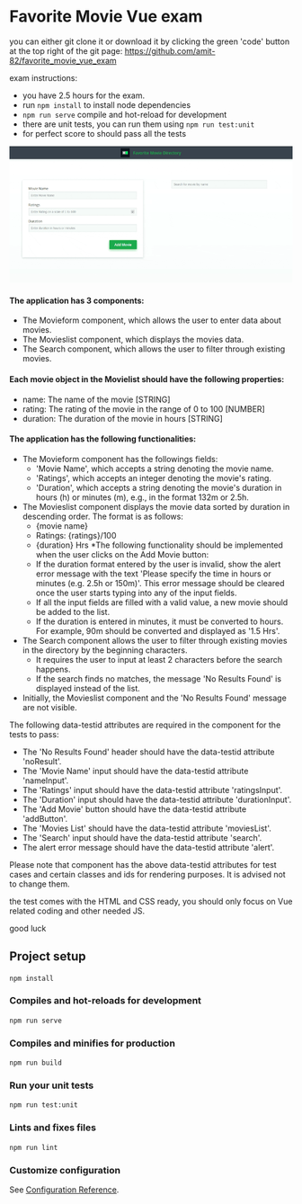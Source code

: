 # Favorite Movie Vue exam

you can either git clone it or download it by clicking the green 'code' button at the top right of the git page:
https://github.com/amit-82/favorite_movie_vue_exam 

exam instructions:
- you have 2.5 hours for the exam.
- run `npm install` to install node dependencies
- `npm run serve` compile and hot-reload for development
- there are unit tests, you can run them using `npm run test:unit`
- for perfect score to should pass all the tests

![Alt text](screen.png?raw=true "Screenshot")

#### The application has 3 components:

* The Movieform component, which allows the user to enter data about movies.
* The Movieslist component, which displays the movies data.
* The Search component, which allows the user to filter through existing movies.
 

#### Each movie object in the Movielist should have the following properties:

* name: The name of the movie [STRING]
* rating: The rating of the movie in the range of 0 to 100 [NUMBER]
* duration: The duration of the movie in hours [STRING]
 

#### The application has the following functionalities:

* The Movieform component has the followings fields:
  * 'Movie Name', which accepts a string denoting the movie name.
  * 'Ratings', which accepts an integer denoting the movie's rating.
  * 'Duration', which accepts a string denoting the movie's duration in hours (h) or minutes (m), e.g., in the format 132m or 2.5h.
* The Movieslist component displays the movie data sorted by duration in descending order. The format is as follows:
  * {movie name}
  * Ratings: {ratings}/100
  * {duration} Hrs
*The following functionality should be implemented when the user clicks on the Add Movie button:
  * If the duration format entered by the user is invalid, show the alert error message with the text 'Please specify the time in hours or minutes (e.g. 2.5h or 150m)'. This error message should be cleared once the user starts typing into any of the input fields.
  * If all the input fields are filled with a valid value, a new movie should be added to the list.
  * If the duration is entered in minutes, it must be converted to hours. For example, 90m should be converted and displayed as '1.5 Hrs'.
* The Search component allows the user to filter through existing movies in the directory by the beginning characters.
  * It requires the user to input at least 2 characters before the search happens.
  * If the search finds no matches, the message 'No Results Found' is displayed instead of the list.
* Initially, the Movieslist component and the 'No Results Found' message are not visible.
 

The following data-testid attributes are required in the component for the tests to pass:

* The 'No Results Found' header should have the data-testid attribute 'noResult'.
* The 'Movie Name' input should have the data-testid attribute 'nameInput'.
* The 'Ratings' input should have the data-testid attribute 'ratingsInput'.
* The 'Duration' input should have the data-testid attribute 'durationInput'.
* The 'Add Movie' button should have the data-testid attribute 'addButton'.
* The 'Movies List' should have the data-testid attribute 'moviesList'.
* The 'Search' input should have the data-testid attribute 'search'.
* The alert error message should have the data-testid attribute 'alert'.
 

Please note that component has the above data-testid attributes for test cases and certain classes and ids for rendering purposes. It is advised not to change them.


the test comes with the HTML and CSS ready,
you should only focus on Vue related coding and other needed JS.

good luck


## Project setup
```
npm install
```

### Compiles and hot-reloads for development
```
npm run serve
```

### Compiles and minifies for production
```
npm run build
```

### Run your unit tests
```
npm run test:unit
```

### Lints and fixes files
```
npm run lint
```

### Customize configuration
See [Configuration Reference](https://cli.vuejs.org/config/).
